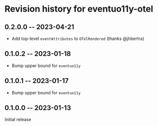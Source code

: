 # Revision history for eventuo11y-otel

## 0.2.0.0 -- 2023-04-21

- Add top-level `eventAttributes` to `OTelRendered` (thanks @jhbertra)

## 0.1.0.2 -- 2023-01-18

- Bump upper bound for `eventuo11y`

## 0.1.0.1 -- 2023-01-17

- Bump upper bound for `eventuo11y`

## 0.1.0.0 -- 2023-01-13

Initial release
